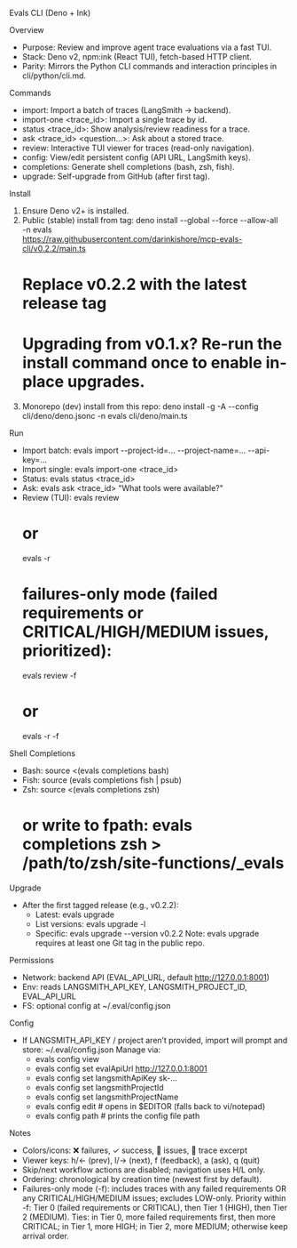 Evals CLI (Deno + Ink)

Overview

- Purpose: Review and improve agent trace evaluations via a fast TUI.
- Stack: Deno v2, npm:ink (React TUI), fetch-based HTTP client.
- Parity: Mirrors the Python CLI commands and interaction principles in
  cli/python/cli.md.

Commands

- import: Import a batch of traces (LangSmith → backend).
- import-one <trace_id>: Import a single trace by id.
- status <trace_id>: Show analysis/review readiness for a trace.
- ask <trace_id> <question...>: Ask about a stored trace.
- review: Interactive TUI viewer for traces (read-only navigation).
- config: View/edit persistent config (API URL, LangSmith keys).
- completions: Generate shell completions (bash, zsh, fish).
- upgrade: Self-upgrade from GitHub (after first tag).

Install

1. Ensure Deno v2+ is installed.
2. Public (stable) install from tag: deno install --global --force --allow-all\
   -n evals\
   https://raw.githubusercontent.com/darinkishore/mcp-evals-cli/v0.2.2/main.ts
   # Replace v0.2.2 with the latest release tag
   # Upgrading from v0.1.x? Re-run the install command once to enable in-place upgrades.
3. Monorepo (dev) install from this repo: deno install -g -A --config\
   cli/deno/deno.jsonc -n evals cli/deno/main.ts

Run

- Import batch: evals import --project-id=... --project-name=... --api-key=...
- Import single: evals import-one <trace_id>
- Status: evals status <trace_id>
- Ask: evals ask <trace_id> "What tools were available?"
- Review (TUI): evals review
  # or
  evals -r
  # failures-only mode (failed requirements or CRITICAL/HIGH/MEDIUM issues, prioritized):
  evals review -f
  # or
  evals -r -f

Shell Completions

- Bash: source <(evals completions bash)
- Fish: source (evals completions fish | psub)
- Zsh: source <(evals completions zsh)
  # or write to fpath: evals completions zsh > /path/to/zsh/site-functions/_evals

Upgrade

- After the first tagged release (e.g., v0.2.2):
  - Latest: evals upgrade
  - List versions: evals upgrade -l
  - Specific: evals upgrade --version v0.2.2 Note: evals upgrade requires at
    least one Git tag in the public repo.

Permissions

- Network: backend API (EVAL_API_URL, default http://127.0.0.1:8001)
- Env: reads LANGSMITH_API_KEY, LANGSMITH_PROJECT_ID, EVAL_API_URL
- FS: optional config at ~/.eval/config.json

Config

- If LANGSMITH_API_KEY / project aren’t provided, import will prompt and store:
  ~/.eval/config.json Manage via:
  - evals config view
  - evals config set evalApiUrl http://127.0.0.1:8001
  - evals config set langsmithApiKey sk-...
  - evals config set langsmithProjectId <id>
  - evals config set langsmithProjectName <name>
  - evals config edit # opens in $EDITOR (falls back to vi/notepad)
  - evals config path # prints the config file path

Notes

- Colors/icons: ❌ failures, ✓ success, 🔧 issues, 📜 trace excerpt
- Viewer keys: h/← (prev), l/→ (next), f (feedback), a (ask), q (quit)
- Skip/next workflow actions are disabled; navigation uses H/L only.
- Ordering: chronological by creation time (newest first by default).
- Failures-only mode (-f): includes traces with any failed requirements OR any
  CRITICAL/HIGH/MEDIUM issues; excludes LOW-only. Priority within -f: Tier 0
  (failed requirements or CRITICAL), then Tier 1 (HIGH), then Tier 2 (MEDIUM).
  Ties: in Tier 0, more failed requirements first, then more CRITICAL; in Tier
  1, more HIGH; in Tier 2, more MEDIUM; otherwise keep arrival order.
